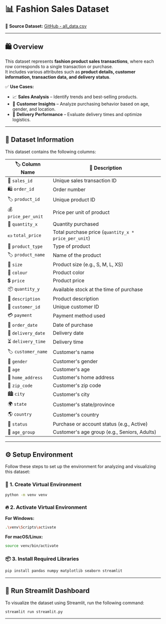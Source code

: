 # 📊 **Fashion Sales Dataset**  

📌 **Source Dataset:** [GitHub - all_data.csv](https://github.com/rfajri27/a555-dashboard/blob/main/all_data.csv)  

---

## 🛍️ **Overview**  

This dataset represents **fashion product sales transactions**, where each row corresponds to a single transaction or purchase.  
It includes various attributes such as **product details, customer information, transaction data, and delivery status**.  

✅ **Use Cases:**  
- 📈 **Sales Analysis** – Identify trends and best-selling products.  
- 🛒 **Customer Insights** – Analyze purchasing behavior based on age, gender, and location.  
- 🚚 **Delivery Performance** – Evaluate delivery times and optimize logistics.  

---

## 📂 **Dataset Information**  

This dataset contains the following columns:  

| 🏷 **Column Name** | 📝 **Description** |
|-------------------|------------------|
| 🔢 `sales_id` | Unique sales transaction ID |
| 🛍️ `order_id` | Order number |
| 🏷️ `product_id` | Unique product ID |
| 💰 `price_per_unit` | Price per unit of product |
| 🔢 `quantity_x` | Quantity purchased |
| 💵 `total_price` | Total purchase price (`quantity_x * price_per_unit`) |
| 👕 `product_type` | Type of product |
| 🏷️ `product_name` | Name of the product |
| 📏 `size` | Product size (e.g., S, M, L, XS) |
| 🎨 `colour` | Product color |
| 💲 `price` | Product price |
| 📦 `quantity_y` | Available stock at the time of purchase |
| 📝 `description` | Product description |
| 👤 `customer_id` | Unique customer ID |
| 💳 `payment` | Payment method used |
| 📆 `order_date` | Date of purchase |
| 🚚 `delivery_date` | Delivery date |
| ⏳ `delivery_time` | Delivery time |
| 🏷️ `customer_name` | Customer's name |
| 🚻 `gender` | Customer's gender |
| 🔢 `age` | Customer's age |
| 🏡 `home_address` | Customer's home address |
| 📍 `zip_code` | Customer's zip code |
| 🏙️ `city` | Customer's city |
| 🌍 `state` | Customer's state/province |
| 🌎 `country` | Customer's country |
| 🔄 `status` | Purchase or account status (e.g., Active) |
| 👥 `age_group` | Customer's age group (e.g., Seniors, Adults) |

---

## ⚙️ **Setup Environment**  

Follow these steps to set up the environment for analyzing and visualizing this dataset:  

### 🚀 **1. Create Virtual Environment**  
```bash
python -m venv venv
```

### 🔥 **2. Activate Virtual Environment**  
**For Windows:**  
```bash
.\venv\Scripts\activate
```
**For macOS/Linux:**  
```bash
source venv/bin/activate
```

### 📦 **3. Install Required Libraries**  
```bash
pip install pandas numpy matplotlib seaborn streamlit
```

---

## 🎨 **Run Streamlit Dashboard**  

To visualize the dataset using Streamlit, run the following command:  
```bash
streamlit run streamlit.py
```

---

